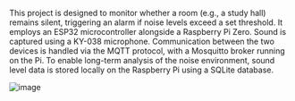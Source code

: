 This project is designed to monitor whether a room (e.g., a study hall) remains silent, triggering an alarm if noise levels exceed a set threshold. It employs an ESP32 microcontroller alongside a Raspberry Pi Zero. Sound is captured using a KY-038 microphone. Communication between the two devices is handled via the MQTT protocol, with a Mosquitto broker running on the Pi. To enable long-term analysis of the noise environment, sound level data is stored locally on the Raspberry Pi using a SQLite database.


![image](https://github.com/user-attachments/assets/3baa18f3-a6ff-4686-9d3b-71ca7c335482)
